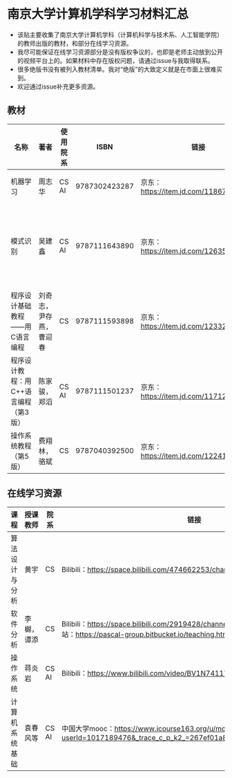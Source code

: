 # 南京大学计算机学科学习材料汇总
- 该贴主要收集了南京大学计算机学科（计算机科学与技术系、人工智能学院）的教师出版的教材，和部分在线学习资源。
- 我尽可能保证在线学习资源部分是没有版权争议的，也即是老师主动放到公开的视频平台上的。如果材料中存在版权问题，请通过issue与我取得联系。
- 很多绝版书没有被列入教材清单。我对“绝版”的大致定义就是在市面上很难买到。
- 欢迎通过issue补充更多资源。

## 教材
| 名称 | 著者 | 使用院系 | ISBN | 链接 | 备注 |
| ---- | ---- | ---- | ---- | ---- | ---- | 
| 机器学习 | 周志华 | CS AI | 9787302423287 | 京东：https://item.jd.com/11867803.html | 爱称“西瓜书” |
| 模式识别 | 吴建鑫 | CS AI | 9787111643890 | 京东：https://item.jd.com/12635497.html | 中文本为译本，英文版暂未出版|
| 程序设计基础教程——用C语言编程 | 刘奇志，尹存燕，曹迎春 | CS | 9787111593898 | 京东：https://item.jd.com/12332735.html | |
| 程序设计教程：用C++语言编程（第3版） | 陈家骏，郑滔 | CS AI | 9787111501237 | 京东：https://item.jd.com/11712236.html | |
| 操作系统教程（第5版） | 费翔林，骆斌 | CS | 9787040392500 | 京东：https://item.jd.com/12241721.html | |


## 在线学习资源
| 课程 | 授课教师 | 院系 | 链接 |
| ---- | ---- | ---- | ---- |
| 算法设计与分析 | 黄宇 | CS | Bilibili：https://space.bilibili.com/474662253/channel/detail?cid=103411 |
| 软件分析 | 李樾，谭添 | CS | Bilibili：https://space.bilibili.com/2919428/channel/detail?cid=106434 课程网站：https://pascal-group.bitbucket.io/teaching.html | 
| 操作系统 | 蒋炎岩 | CS AI | Bilibili：https://www.bilibili.com/video/BV1N741177F5 | 
| 计算机系统基础 | 袁春风等 | CS AI | 中国大学mooc：https://www.icourse163.org/u/mooc1463468641395?userId=1017189476&_trace_c_p_k2_=267ef01a8bd4471da687e1a886752b2c | 